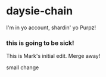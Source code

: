 # daysie-chain



I'm in yo account, shardin' yo Purpz!

### this is going to be sick!

This is Mark's initial edit. Merge away!

small change
